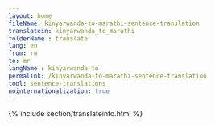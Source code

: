 ```yaml
---
layout: home
fileName: kinyarwanda-to-marathi-sentence-translation
translatein: kinyarwanda_to_marathi
folderName : translate
lang: en
from: rw
to: mr
langName : kinyarwanda-to
permalink: /kinyarwanda-to-marathi-sentence-translation
tool: sentence-translations
nointernationalization: true
---
```

{% include section/translateinto.html %}
